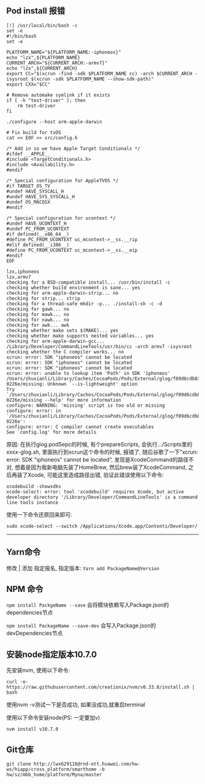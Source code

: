 ## Pod install 报错

```
[!] /usr/local/bin/bash -c
set -e
#!/bin/bash
set -e

PLATFORM_NAME="${PLATFORM_NAME:-iphoneos}"
echo "lzx",${PLATFORM_NAME}
CURRENT_ARCH="${CURRENT_ARCH:-armv7}"
echo "lzx",${CURRENT_ARCH}
export CC="$(xcrun -find -sdk $PLATFORM_NAME cc) -arch $CURRENT_ARCH -isysroot $(xcrun -sdk $PLATFORM_NAME --show-sdk-path)"
export CXX="$CC"

# Remove automake symlink if it exists
if [ -h "test-driver" ]; then
    rm test-driver
fi

./configure --host arm-apple-darwin

# Fix build for tvOS
cat << EOF >> src/config.h

/* Add in so we have Apple Target Conditionals */
#ifdef __APPLE__
#include <TargetConditionals.h>
#include <Availability.h>
#endif

/* Special configuration for AppleTVOS */
#if TARGET_OS_TV
#undef HAVE_SYSCALL_H
#undef HAVE_SYS_SYSCALL_H
#undef OS_MACOSX
#endif

/* Special configuration for ucontext */
#undef HAVE_UCONTEXT_H
#undef PC_FROM_UCONTEXT
#if defined(__x86_64__)
#define PC_FROM_UCONTEXT uc_mcontext->__ss.__rip
#elif defined(__i386__)
#define PC_FROM_UCONTEXT uc_mcontext->__ss.__eip
#endif
EOF

lzx,iphoneos
lzx,armv7
checking for a BSD-compatible install... /usr/bin/install -c
checking whether build environment is sane... yes
checking for arm-apple-darwin-strip... no
checking for strip... strip
checking for a thread-safe mkdir -p... ./install-sh -c -d
checking for gawk... no
checking for mawk... no
checking for nawk... no
checking for awk... awk
checking whether make sets $(MAKE)... yes
checking whether make supports nested variables... yes
checking for arm-apple-darwin-gcc... /Library/Developer/CommandLineTools/usr/bin/cc -arch armv7 -isysroot
checking whether the C compiler works... no
xcrun: error: SDK "iphoneos" cannot be located
xcrun: error: SDK "iphoneos" cannot be located
xcrun: error: SDK "iphoneos" cannot be located
xcrun: error: unable to lookup item 'Path' in SDK 'iphoneos'
/Users/zhuxianli/Library/Caches/CocoaPods/Pods/External/glog/f09d6cdb8398b4922e87d51f5245de7e-0226e/missing: Unknown `--is-lightweight' option
Try `/Users/zhuxianli/Library/Caches/CocoaPods/Pods/External/glog/f09d6cdb8398b4922e87d51f5245de7e-0226e/missing --help' for more information
configure: WARNING: 'missing' script is too old or missing
configure: error: in `/Users/zhuxianli/Library/Caches/CocoaPods/Pods/External/glog/f09d6cdb8398b4922e87d51f5245de7e-0226e':
configure: error: C compiler cannot create executables
See `config.log' for more details

```



原因: 在执行glog.podSepc的时候, 有个prepareScripts, 会执行…/Scripts里的xxxx-glog.sh, 里面执行到xcrun这个命令的时候, 报错了, 随后谷歌了一下"xcrun: error: SDK "iphoneos" cannot be located", 发现是XcodeCommand的路径不对, 想着是因为我新电脑先装了HomeBrew, 然后brew装了XcodeCommand, 之后再装了Xcode, 可能这里造成路径出错, 验证此错误使用以下命令:

```
xcodebuild -showsdks
xcode-select: error: tool 'xcodebuild' requires Xcode, but active developer directory '/Library/Developer/CommandLineTools' is a command line tools instance
```

使用一下命令还原回来即可: 

```
sudo xcode-select --switch /Applications/Xcode.app/Contents/Developer/
```

----



## Yarn命令

修改 | 添加 指定报名, 指定版本: `Yarn add PackageName@Version`



## NPM 命令

`npm install PackgeName --save` 会将模块依赖写入Package.json的dependencies节点

`npm install PackageName --save-dev` 会写入Package.json的devDependencies节点

## 安装node指定版本10.7.0

先安装nvm, 使用以下命令:

```
curl -o- https://raw.githubusercontent.com/creationix/nvm/v0.33.8/install.sh | bash
```

使用nvm -v测试一下是否成功, 如果没成功,就重启terminal

使用以下命令安装node(PS: 一定要加v)

`nvm install v10.7.0`



## Git仓库

`git clone http://lwx629116@rnd-ott.huawei.com/hw-ws/hiapp/cross_platform/smarthome -b hw/sz/mbb_home/platform/Myna/master`



